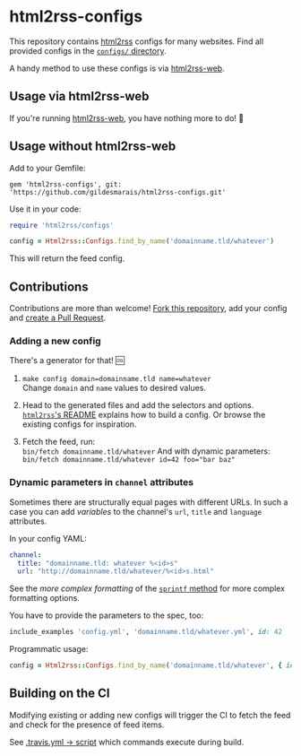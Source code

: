 # html2rss-configs

This repository contains [html2rss](https://github.com/gildesmarais/html2rss) configs for many websites. Find all provided configs in the [`configs/` directory](https://github.com/gildesmarais/html2rss-configs/tree/master/lib/html2rss/configs).

A handy method to use these configs is via [html2rss-web](https://github.com/gildesmarais/html2rss-web).

## Usage via html2rss-web

If you're running [html2rss-web](https://github.com/gildesmarais/html2rss-web),
you have nothing more to do! 🎉

## Usage without html2rss-web

Add to your Gemfile:

```
gem 'html2rss-configs', git: 'https://github.com/gildesmarais/html2rss-configs.git'
```

Use it in your code:

```ruby
require 'html2rss/configs'

config = Html2rss::Configs.find_by_name('domainname.tld/whatever')
```

This will return the feed config.

## Contributions

Contributions are more than welcome!
[Fork this repository](https://help.github.com/en/github/getting-started-with-github/fork-a-repo),
add your config and
[create a Pull Request](https://help.github.com/en/github/collaborating-with-issues-and-pull-requests/creating-a-pull-request).

### Adding a new config

There's a generator for that! 🆒

1. `make config domain=domainname.tld name=whatever`  
   Change `domain` and `name` values to desired values.
2. Head to the generated files and add the selectors and options.  
   [`html2rss`'s README](https://github.com/gildesmarais/html2rss/blob/master/README.md)
   explains how to build a config.
   Or browse the existing configs for inspiration.

3. Fetch the feed, run:  
   `bin/fetch domainname.tld/whatever`
   And with dynamic parameters:
   `bin/fetch domainname.tld/whatever id=42 foo="bar baz"`

### Dynamic parameters in `channel` attributes

Sometimes there are structurally equal pages with different URLs. In such a case you can add _variables_ to the channel's `url`, `title` and `language` attributes.

In your config YAML:

```yaml
channel:
  title: "domainname.tld: whatever %<id>s"
  url: "http://domainname.tld/whatever/%<id>s.html"
```

See the _more complex formatting_ of the [`sprintf` method](https://ruby-doc.org/core-2.6.3/Kernel.html#method-i-sprintf) for more complex formatting options.

You have to provide the parameters to the spec, too:

```ruby
include_examples 'config.yml', 'domainname.tld/whatever.yml', id: 42
```

Programmatic usage:

```ruby
config = Html2rss::Configs.find_by_name('domainname.tld/whatever', { id: 42 })
```

## Building on the CI

Modifying existing or adding new configs will trigger the CI to fetch the feed
and check for the presence of feed items.

See [.travis.yml -> script](https://github.com/gildesmarais/html2rss-configs/blob/master/.travis.yml) which commands execute during build.

